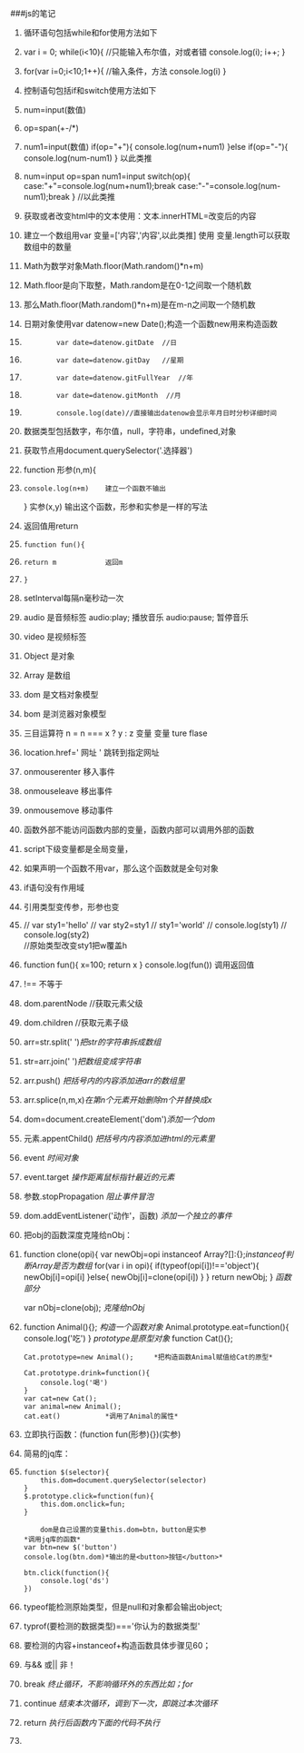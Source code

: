 ###js的笔记
1. 循环语句包括while和for使用方法如下
2. var i = 0;
        while(i<10){        //只能输入布尔值，对或者错
            console.log(i);
            i++;
        }
3. for(var i=0;i<10;1++){   //输入条件，方法
            console.log(i)
        } 
4. 控制语句包括if和switch使用方法如下
5.  num=input(数值)
6.  op=span(+-/*)
6.  num1=input(数值)
    if(op="+"){ 
        console.log(num+num1)
     }else if(op="-"){
        console.log(num-num1)
     }   以此类推
7. num=input
    op=span
    num1=input
    switch(op){
    case:"+"=console.log(num+num1);break
    case:"-"=console.log(num-num1);break
    }           //以此类推
8. 获取或者改变html中的文本使用：文本.innerHTML=改变后的内容
9. 建立一个数组用var 变量=['内容','内容',以此类推]
    使用   变量.length可以获取数组中的数量
10. Math为数学对象Math.floor(Math.random()*n+m)
11.    Math.floor是向下取整，Math.random是在0-1之间取一个随机数
12.    那么Math.floor(Math.random()*n+m)是在m-n之间取一个随机数
13. 日期对象使用var datenow=new Date();构造一个函数new用来构造函数
14.             var date=datenow.gitDate  //日
15.             var date=datenow.gitDay   //星期
16.             var date=datenow.gitFullYear  //年
17.             var date=datenow.gitMonth  //月
18.             console.log(date)//直接输出datenow会显示年月日时分秒详细时间
19. 数据类型包括数字，布尔值，null，字符串，undefined,对象
20. 获取节点用document.querySelector('.选择器')
21. function 形参(n,m){
22.     console.log(n+m)    建立一个函数不输出
    }
    实参(x,y)         输出这个函数，形参和实参是一样的写法
23. 返回值用return
24.     function fun(){
25.     return m            返回m
26.     }
27. setInterval每隔n毫秒动一次
28. audio   是音频标签
    audio:play;   播放音乐
    audio:pause;   暂停音乐
29. video    是视频标签
30. Object  是对象
31. Array   是数组
32. dom   是文档对象模型
33. bom    是浏览器对象模型
34. 三目运算符   n = n === x ? y : z
                变量 变量     ture  flase
35. location.href=' 网址 '   跳转到指定网址
36. onmouserenter    移入事件
37. onmouseleave    移出事件
38. onmousemove      移动事件
39. 函数外部不能访问函数内部的变量，函数内部可以调用外部的函数
40. script下级变量都是全局变量，
41. 如果声明一个函数不用var，那么这个函数就是全句对象
42. if语句没有作用域
43. 引用类型变传参，形参也变
44. // var sty1='hello'
        // var sty2=sty1
        // sty1='world'
        // console.log(sty1)
        // console.log(sty2)   
        //原始类型改变sty1把w覆盖h
45. function fun(){
            x=100;
            return x
        }
        console.log(fun())
        调用返回值
46. !==   不等于
47. dom.parentNode   //获取元素父级
48. dom.children    //获取元素子级
49. arr=str.split(' ')*把str的字符串拆成数组*
50. str=arr.join(' ')*把数组变成字符串*
51. arr.push()  *把括号内的内容添加进arr的数组里*
52. arr.splice(n,m,x)*在第n个元素开始删除m个并替换成x*
53. dom=document.createElement('dom')*添加一个dom*
54. 元素.appentChild() *把括号内内容添加进html的元素里*
55. event  *时间对象*
56. event.target   *操作距离鼠标指针最近的元素*
57. 参数.stopPropagation *阻止事件冒泡*
58. dom.addEventListener('动作'，函数)  *添加一个独立的事件*
59. 把obj的函数深度克隆给nObj：
60. function clone(opi){
        var newObj=opi instanceof Array?[]:{};*instanceof判断Array是否为数组*
        for(var i in opi){
            if(typeof(opi[i])!=='object'){
                newObj[i]=opi[i]
            }else{
                newObj[i]=clone(opi[i])
            }
        }
        return newObj;
    }               *函数部分*
    
    var nObj=clone(obj); *克隆给nObj*
61. 
    function Animal(){};        *构造一个函数对象*
        Animal.prototype.eat=function(){
            console.log('吃')
        }                   *prototype是原型对象*
        function Cat(){};

        Cat.prototype=new Animal();     *把构造函数Animal赋值给Cat的原型*

        Cat.prototype.drink=function(){
            console.log('喝')
        }
        var cat=new Cat();
        var animal=new Animal();
        cat.eat()           *调用了Animal的属性*
62. 立即执行函数：(function fun(形参){})(实参)
63. 简易的jq库：
64.     function $(selector){
            this.dom=document.querySelector(selector)
        }
        $.prototype.click=function(fun){
            this.dom.onclick=fun;
        }

            dom是自己设置的变量this.dom=btn，button是实参
        *调用jq库的函数*
        var btn=new $('button')
        console.log(btn.dom)*输出的是<button>按钮</button>*

        btn.click(function(){
            console.log('ds')
        })
65. typeof能检测原始类型，但是null和对象都会输出object;
66. typrof(要检测的数据类型)==='你认为的数据类型'
67. 要检测的内容+instanceof+构造函数具体步骤见60；
68. 与&&   或||   非！
69. break   *终止循环，不影响循环外的东西比如；for*
70. continue  *结束本次循环，调到下一次，即跳过本次循环*
71. return  *执行后函数内下面的代码不执行*
72. 